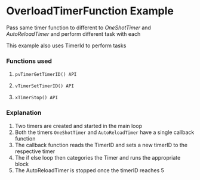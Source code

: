 # OverloadTimerFunction Example

Pass same timer function to different to *OneShotTimer* and *AutoReloadTimer* and perform different task with each

This example also uses TimerId to perform tasks

### Functions used

1. `pvTimerGetTimerID() API`

2. `vTimerSetTimerID() API`

3. `xTimerStop() API`

### Explanation

1. Two timers are created and started in the main loop
2. Both the timers `OneShotTimer` and `AutoReloadTimer` have a single callback function
3. The callback function reads the TimerID and sets a new timerID to the respective timer
4. The if else loop then categories the Timer and runs the appropriate block
5. The AutoReloadTimer is stopped once the timerID reaches 5
